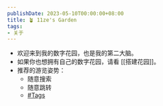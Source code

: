 ```yaml
---
publishDate: 2023-05-10T00:00:00+08:00
title: 🪴 11ze's Garden
tags:
- 关于
---
```


- 欢迎来到我的数字花园，也是我的第二大脑。
- 如果你也想拥有自己的数字花园，请看 [[搭建花园]]。
- 推荐的游览姿势：
  - 随意搜索
  - 随意跳转
  - [#Tags](https://wangze.tech/tags/)
